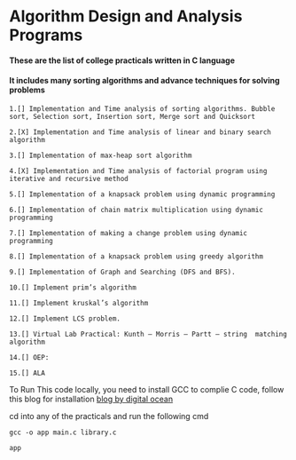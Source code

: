 # Algorithm Design and Analysis Programs

#### These are the list of college practicals written in C language

#### It includes many sorting algorithms and advance techniques for solving problems

```
1.[] Implementation and Time analysis of sorting algorithms. Bubble sort, Selection sort, Insertion sort, Merge sort and Quicksort

2.[X] Implementation and Time analysis of linear and binary search algorithm

3.[] Implementation of max-heap sort algorithm

4.[X] Implementation and Time analysis of factorial program using iterative and recursive method

5.[] Implementation of a knapsack problem using dynamic programming

6.[] Implementation of chain matrix multiplication using dynamic programming

7.[] Implementation of making a change problem using dynamic programming

8.[] Implementation of a knapsack problem using greedy algorithm

9.[] Implementation of Graph and Searching (DFS and BFS).

10.[] Implement prim’s algorithm

11.[] Implement kruskal’s algorithm

12.[] Implement LCS problem.

13.[] Virtual Lab Practical: Kunth – Morris – Partt – string  matching algorithm

14.[] OEP:

15.[] ALA
```

To Run This code locally, you need to install GCC to complie C code, follow this blog for installation [blog by digital ocean](https://www.digitalocean.com/community/tutorials/c-compiler-windows-gcc)

cd into any of the practicals and run the following cmd

```
gcc -o app main.c library.c
```

```
app
```
